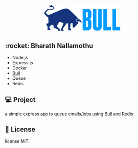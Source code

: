 <h1 align="center">
    <img alt="Node" title="Node" src="https://github.com/OptimalBits/bull/blob/develop/support/logo@2x.png" width="250px" />
</h1>

<h2>:rocket: Bharath Nallamothu</h2>
<ul>
  <li>Node.js</li>
  <li>Express.js</li>
  <li>Docker</li>
  <li><a target="_blank" href="https://github.com/OptimalBits/bull">Bull</a></li>
  <li>Queue</li>
  <li>Redis</li>
</ul>

<h2>💻 Project</h2>

a simple express app to queue emails/jobs using Bull and Redis

## :memo: License

license MIT.
